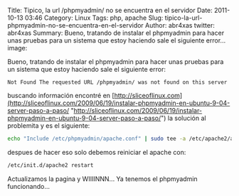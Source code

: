 Title: Tipico, la url /phpmyadmin/ no se encuentra en el servidor
Date: 2011-10-13 03:46
Category: Linux
Tags: php, apache
Slug: tipico-la-url-phpmyadmin-no-se-encuentra-en-el-servidor
Author: abr4xas
twitter: abr4xas
Summary: Bueno, tratando de instalar el phpmyadmin para hacer unas pruebas para
un sistema que estoy haciendo sale el siguiente error... 
image:

Bueno, tratando de instalar el phpmyadmin para hacer unas pruebas para
un sistema que estoy haciendo sale el siguiente error:

```
Not Found The requested URL /phpmyadmin/ was not found on this server
```


buscando información encontré en
[http://sliceoflinux.com](http://sliceoflinux.com/2009/06/19/instalar-phpmyadmin-en-ubuntu-9-04-server-paso-a-paso/ "http://sliceoflinux.com/2009/06/19/instalar-phpmyadmin-en-ubuntu-9-04-server-paso-a-paso/")
la solución al problemita y es el siguiente:

```bash
echo "Include /etc/phpmyadmin/apache.conf" | sudo tee -a /etc/apache2/apache2.conf
```

despues de hacer eso solo debemos reiniciar el apache con:  
```bash
/etc/init.d/apache2 restart
```

Actualizamos la pagina y WIIIINNN... Ya tenemos el phpmyadmin
funcionando...
